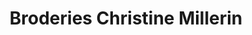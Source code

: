 ---
title: "Broderies Christine Millerin"
url: /arles/broderies-christine-millerin/
shop: Textil
---